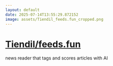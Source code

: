 ```yaml
---
layout: default
date: 2025-07-14T13:55:29.872152
image: assets/Tiendil_feeds.fun_cropped.png
---
```


# [Tiendil/feeds.fun](https://github.com/Tiendil/feeds.fun)

news reader that tags and scores articles with AI
